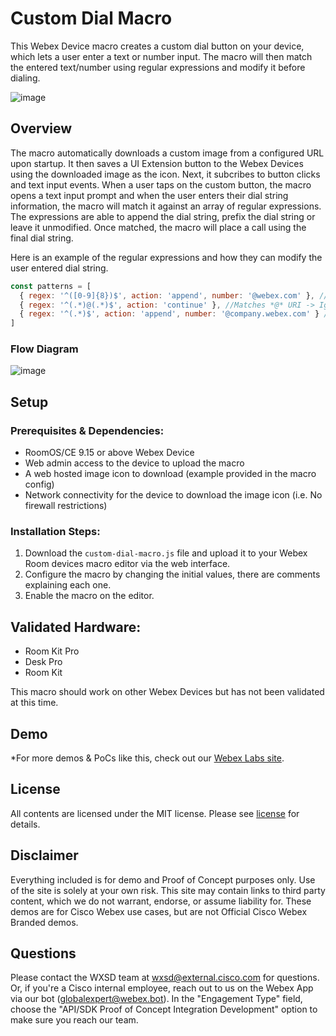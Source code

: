 # Custom Dial Macro


This Webex Device macro creates a custom dial button on your device, which lets a user enter a text or number input. The macro will then match the entered text/number using regular expressions and modify it before dialing.

![image](https://user-images.githubusercontent.com/21026209/235207422-f28d2b3c-f858-42dd-b14f-c25fa4237962.png)

## Overview

The macro automatically downloads a custom image from a configured URL upon startup. It then saves a UI Extension button to the Webex Devices using the downloaded image as the icon. Next, it subcribes to button clicks and text input events. When a user taps on the custom button, the macro opens a text input prompt and when the user enters their dial string information, the macro will match it against an array of regular expressions. The expressions are able to append the dial string, prefix the dial string or leave it unmodified. Once matched, the macro will place a call using the final dial string.

Here is an example of the regular expressions and how they can modify the user entered dial string.
```js
const patterns = [
  { regex: '^([0-9]{8})$', action: 'append', number: '@webex.com' }, // Matches 8 digits -> <dialled> + '@webex.com'
  { regex: '^(.*)@(.*)$', action: 'continue' }, //Matches *@* URI -> Ignores URIs, allows to continue
  { regex: '^(.*)$', action: 'append', number: '@company.webex.com' } // Matches everything else -> <dialled> + '@company.webex.com'
]
```


### Flow Diagram

![image](https://user-images.githubusercontent.com/21026209/235311057-1dec9885-67b1-469e-a844-b963a8479c73.png)

## Setup

### Prerequisites & Dependencies:

- RoomOS/CE 9.15 or above Webex Device
- Web admin access to the device to upload the macro
- A web hosted image icon to download (example provided in the macro config)
- Network connectivity for the device to download the image icon (i.e. No firewall restrictions)

### Installation Steps:

1. Download the ``custom-dial-macro.js`` file and upload it to your Webex Room devices macro editor via the web interface.
2. Configure the macro by changing the initial values, there are comments explaining each one.
3. Enable the macro on the editor.


## Validated Hardware:

* Room Kit Pro
* Desk Pro
* Room Kit

This macro should work on other Webex Devices but has not been validated at this time.

## Demo

*For more demos & PoCs like this, check out our [Webex Labs site](https://collabtoolbox.cisco.com/webex-labs).

## License

All contents are licensed under the MIT license. Please see [license](LICENSE) for details.


## Disclaimer

Everything included is for demo and Proof of Concept purposes only. Use of the site is solely at your own risk. This site may contain links to third party content, which we do not warrant, endorse, or assume liability for. These demos are for Cisco Webex use cases, but are not Official Cisco Webex Branded demos.


## Questions

Please contact the WXSD team at [wxsd@external.cisco.com](mailto:wxsd@external.cisco.com?subject=custom-dial-macro) for questions. Or, if you're a Cisco internal employee, reach out to us on the Webex App via our bot (globalexpert@webex.bot). In the "Engagement Type" field, choose the "API/SDK Proof of Concept Integration Development" option to make sure you reach our team. 
